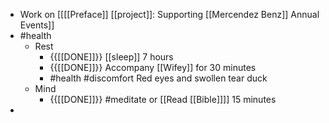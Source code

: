 - Work on [[[[Preface]] [[project]]: Supporting [[Mercendez Benz]] Annual Events]]
- #health
    - Rest
        - {{[[DONE]]}}  [[sleep]] 7 hours
        - {{[[DONE]]}}  Accompany [[Wifey]] for 30 minutes
        - #health #discomfort Red eyes and swollen tear duck
    - Mind
        - {{[[DONE]]}}  #meditate or [[Read [[Bible]]]] 15 minutes
- 

